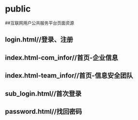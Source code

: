 # public
##互联网用户公共服务平台页面资源
## login.html//登录、注册
## index.html-com_infor//首页-企业信息
## index.html-team_infor//首页-信息安全团队
## sub_login.html//首次登录
## password.html//找回密码